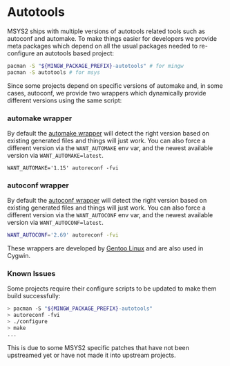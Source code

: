# Autotools

MSYS2 ships with multiple versions of autotools related tools such as autoconf and automake. To make things easier for developers we provide meta packages which depend on all the usual packages needed to re-configure an autotools based project:

```bash
pacman -S "${MINGW_PACKAGE_PREFIX}-autotools" # for mingw
pacman -S autotools # for msys
```

Since some projects depend on specific versions of automake and, in some cases, autoconf, we provide two wrappers which dynamically provide different versions using the same script:

### automake wrapper

By default the [automake wrapper](https://packages.msys2.org/package/automake-wrapper) will detect the right version based on existing generated files and things will just work. You can also force a different version via the `WANT_AUTOMAKE` env var, and the newest available version via `WANT_AUTOMAKE=latest`.

```shell
WANT_AUTOMAKE='1.15' autoreconf -fvi
```

### autoconf wrapper

By default the [autoconf wrapper](https://packages.msys2.org/package/autoconf-wrapper) will detect the right version based on existing generated files and things will just work. You can also force a different version via the `WANT_AUTOCONF` env var, and the newest available version via `WANT_AUTOCONF=latest`.

```bash
WANT_AUTOCONF='2.69' autoreconf -fvi
```

These wrappers are developed by [Gentoo Linux](https://devmanual.gentoo.org/general-concepts/autotools/index.html) and are also used in Cygwin.

### Known Issues

Some projects require their configure scripts to be updated to make them build successfully:

```bash
> pacman -S "${MINGW_PACKAGE_PREFIX}-autotools"
> autoreconf -fvi
> ./configure
> make
...
```

This is due to some MSYS2 specific patches that have not been upstreamed yet or have not made it into upstream projects.
